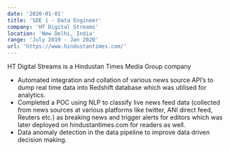 ```yaml
---
date: '2020-01-01'
title: 'SDE 1 - Data Engineer'
company: 'HT Digital Streams'
location: 'New Delhi, India'
range: 'July 2019 - Jan 2020'
url: 'https://www.hindustantimes.com/'
---
```

HT Digital Streams is a Hindustan Times Media Group company
- Automated integration and collation of various news source API’s to dump real time data into Redshift database which was utilised for analytics.
- Completed a POC using NLP to classify live news feed data (collected from news sources at various platforms like twitter, ANI direct feed, Reuters etc.) as breaking news and trigger alerts for editors which was later deployed on hindustantimes.com for readers as well.
- Data anomaly detection in the data pipeline to improve data driven decision making.